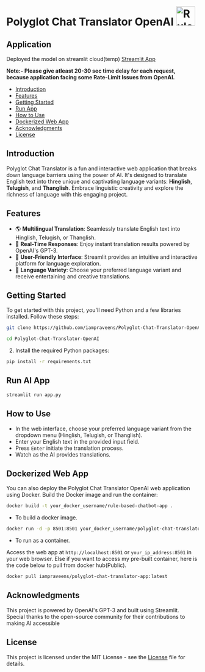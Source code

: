 # Polyglot Chat Translator OpenAI <img src="https://cdn-icons-png.flaticon.com/512/888/888878.png" alt="Rule Based ChatBot For Retail" width="50" height="50">

## Application
Deployed the model on streamlit cloud(temp) [Streamlit App](https://polyglot-chat-translator-openai.streamlit.app/)

**Note:- Please give atleast 20-30 sec time delay for each request, because application facing some Rate-Limit Issues from OpenAI.**

- [Introduction](#introduction)
- [Features](#features)
- [Getting Started](#getting-started)
- [Run App](#run-ai)
- [How to Use](#how-to-use)
- [Dockerized Web App](#dockerized-web-app)
- [Acknowledgments](#acknowledgments)
- [License](#license)

## Introduction 
Polyglot Chat Translator is a fun and interactive web application that breaks down language barriers using the power of AI. It's designed to translate English text into three unique and captivating language variants: **Hinglish**, **Telugish**, and **Thanglish**. Embrace linguistic creativity and explore the richness of language with this engaging project.

## Features
- 🌎 **Multilingual Translation**: Seamlessly translate English text into Hinglish, Telugish, or Thanglish.
- 🚀 **Real-Time Responses**: Enjoy instant translation results powered by OpenAI's GPT-3.
- 🎨 **User-Friendly Interface**: Streamlit provides an intuitive and interactive platform for language exploration.
- 🌟 **Language Variety**: Choose your preferred language variant and receive entertaining and creative translations.

## Getting Started
To get started with this project, you'll need Python and a few libraries installed. Follow these steps:

```bash
git clone https://github.com/iampraveens/Polyglot-Chat-Translator-OpenAI.git
```

```bash
cd Polyglot-Chat-Translator-OpenAI
```

2. Install the required Python packages:

```bash
pip install -r requirements.txt
```

## Run AI App
```bash
streamlit run app.py
```

## How to Use

- In the web interface, choose your preferred language variant from the dropdown menu (Hinglish, Telugish, or Thanglish).
- Enter your English text in the provided input field.
- Press `Enter` initiate the translation process.
- Watch as the AI provides translations.

## Dockerized Web App
You can also deploy the Polyglot Chat Translator OpenAI web application using Docker. Build the Docker image and run the container:
```bash
docker build -t your_docker_username/rule-based-chatbot-app .
```
- To build a docker image.

```bash
docker run -d -p 8501:8501 your_docker_username/polyglot-chat-translator-app
```
- To run as a container.

Access the web app at `http://localhost:8501` or `your_ip_address:8501` in your web browser.
Else if you want to access my pre-built container, here is the code below to pull from docker hub(Public).

```bash
docker pull iampraveens/polyglot-chat-translator-app:latest
```

## Acknowledgments

This project is powered by OpenAI's GPT-3 and built using Streamlit. Special thanks to the open-source community for their contributions to making AI accessible

## License 
This project is licensed under the MIT License - see the [License](https://github.com/git/git-scm.com/blob/main/MIT-LICENSE.txt) file for details.
